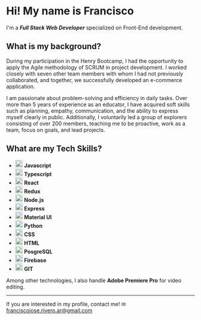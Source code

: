 # Hi! My name is Francisco 
I'm a _**Full Stack Web Developer**_ specialized on Front-End development.

## What is my background?
During my participation in the Henry Bootcamp, I had the opportunity to apply the Agile methodology of SCRUM in project development. I worked closely with seven other team members with whom I had not previously collaborated, and together, we successfully developed an e-commerce application.

I am passionate about problem-solving and efficiency in daily tasks. Over more than 5 years of experience as an educator, I have acquired soft skills such as planning, empathy, communication, and the ability to express myself clearly in public. Additionally, I voluntarily led a group of explorers consisting of over 200 members, teaching me to be proactive, work as a team, focus on goals, and lead projects.

## What are my Tech Skills?

-  <img src="https://upload.wikimedia.org/wikipedia/commons/6/6a/JavaScript-logo.png" alt="Icon" width="20"> **Javascript**
-  <img src="https://upload.wikimedia.org/wikipedia/commons/thumb/4/4c/Typescript_logo_2020.svg/2048px-Typescript_logo_2020.svg.png" alt="Icon" width="20"> **Typescript**
-  <img src="https://upload.wikimedia.org/wikipedia/commons/thumb/a/a7/React-icon.svg/2300px-React-icon.svg.png" alt="Icon" width="20"> **React** 
-  <img src="https://seeklogo.com/images/R/redux-logo-9CA6836C12-seeklogo.com.png" alt="Icon" width="20"> **Redux**
-  <img src="https://firebasestorage.googleapis.com/v0/b/portfolio-fri.appspot.com/o/images%2FNODE.png?alt=media&token=3256b464-2a7b-4a36-bba1-70b40af0c4ac" alt="Icon" width="20"> **Node.js**
-  <img src="https://firebasestorage.googleapis.com/v0/b/portfolio-fri.appspot.com/o/images%2FExpress.png?alt=media&token=ffd7d63b-ac68-4f97-a699-6324c38e56c6" alt="Icon" width="20"> **Express**
-  <img src="https://seeklogo.com/images/M/mui-logo-56F171E991-seeklogo.com.png" alt="Icon" width="20"> **Material UI**
-  <img src="https://seeklogo.com/images/P/python-logo-A32636CAA3-seeklogo.com.png" alt="Icon" width="20"> **Python**
-  <img src="https://upload.wikimedia.org/wikipedia/commons/thumb/6/62/CSS3_logo.svg/800px-CSS3_logo.svg.png" alt="Icon" width="20"> **CSS**
-  <img src="https://cdn-icons-png.flaticon.com/512/732/732212.png" alt="Icon" width="20"> **HTML**
-  <img src="https://cdn.icon-icons.com/icons2/2699/PNG/512/postgresql_src_logo_icon_170834.png" alt="Icon" width="20"> **PosgreSQL**
-  <img src="https://cdn4.iconfinder.com/data/icons/google-i-o-2016/512/google_firebase-2-512.png" alt="Icon" width="20"> **Firebase**
-  <img src="https://git-scm.com/images/logos/downloads/Git-Icon-1788C.png" alt="Icon" width="20"> **GIT**

Among other technologies, I also handle **Adobe Premiere Pro** for video editing.
______________________________________________________________________________________________________
If you are interested in my profile, contact me! ✉ franciscojose.rivero.ar@gmail.com


<!--
**riverofrancisco/riverofrancisco** is a ✨ _special_ ✨ repository because its `README.md` (this file) appears on your GitHub profile.

Here are some ideas to get you started:

- 🔭 I’m currently working on ...
- 🌱 I’m currently learning ...
- 👯 I’m looking to collaborate on ...
- 🤔 I’m looking for help with ...
- 💬 Ask me about ...
- 📫 How to reach me: ...
- 😄 Pronouns: ...
- ⚡ Fun fact: ...
-->
